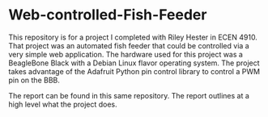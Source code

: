 # Web-controlled-Fish-Feeder

This repository is for a project I completed with Riley Hester in ECEN 4910. That project was an automated fish feeder that could
be controlled via a very simple web application. The hardware used for this project was a BeagleBone Black with a Debian Linux
flavor operating system. The project takes advantage of the Adafruit Python pin control library to control a PWM pin on the 
BBB. 

The report can be found in this same repository. The report outlines at a high level what the project does. 
